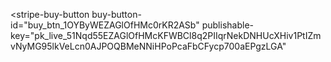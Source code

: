 <script async
  src="https://js.stripe.com/v3/buy-button.js">
</script>

<stripe-buy-button
  buy-button-id="buy_btn_1OYByWEZAGlOfHMc0rKR2ASb"
  publishable-key="pk_live_51Nqd55EZAGlOfHMcKFWBCl8q2PIIqrNekDNHUcXHiv1PtIZmvNyMG95lkVeLcn0AJPOQBMeNNiHPoPcaFbCFycp700aEPgzLGA"
>
</stripe-buy-button>
